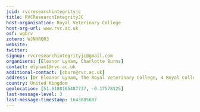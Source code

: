 ```yaml
---
jcid: rvcresearchintegrityjc
title: RVCResearchIntegrityJC
host-organisation: Royal Veterinary College
host-org-url: www.rvc.ac.uk
osf: wgbrv
zotero: WJNHRQR3
website: 
twitter: 
signup: rvcresearchintegrityjc@gmail.com
organisers: [Eleanor Lynam, Charlotte Burns]
contact: elynam1@rvc.ac.uk
additional-contact: [cburn@rvc.ac.uk]
address: [Dr Eleanor Lynam, The Royal Veterinary College, 4 Royal College St, London NW1 0TU]
country: United Kingdom
geolocation: [51.6180165487737, -0.17578125]
last-message-level: 3
last-message-timestamp: 1643085687
---
```



